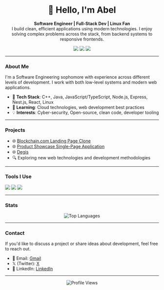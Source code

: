 
<div align="center">
  <h1>👋 Hello, I'm Abel</h1>
  <p>
    <strong>Software Engineer | Full-Stack Dev | Linux Fan</strong><br>
    I build clean, efficient applications using modern technologies. I enjoy solving complex problems across the stack, from backend systems to responsive frontends.
  </p>
<img src="https://img.shields.io/badge/-Linux-FCC624?logo=linux&logoColor=black&style=flat" />
 <img src="https://img.shields.io/badge/-Arch%20Linux-1793D1?logo=arch-linux&logoColor=white&style=flat" />
<img src="https://img.shields.io/badge/-Neovim-57A143?logo=neovim&logoColor=white&style=flat" />
  </div>

---

### About Me
I'm a Software Engineering sophomore with experience across different levels of development. I work with both low-level systems and modern web applications.

- 🔧 **Tech Stack**: C++, Java, JavaScript/TypeScript, Node.js, Express, Nest.js, React, Linux
- 🧠 **Learning**: Cloud technologies, web development best practices
- 💡 **Interests**: Cyber-security, Open-source, clean code, developer tooling

---

### Projects
- 🌐 [Blockchain.com Landing Page Clone](https://pyankie.github.io/Blockchain.com-clone-demo/)
- 🌐 [Product Showcase Single-Page Application](https://wubzembil.netlify.app/)
- 🌐 [Degis](https://github.com/pyankie/degis)
- 🔍 Exploring new web technologies and development methodologies

---

### Tools I Use
<div>
  <img src="https://skillicons.dev/icons?i=cpp,java,js,ts,react,nodejs,expressjs,html,css" />
  <img src="https://skillicons.dev/icons?i=linux,arch,ubuntu,neovim,git,github" />
  <img src="https://skillicons.dev/icons?i=obsidian,figma,mysql,mongodb" />
</div>

---

### Stats
<div align="center">
   <img src="https://github-readme-stats.vercel.app/api/top-langs/?username=pyankie&layout=compact&theme=tokyonight&hide_border=true" alt="Top Languages" />
</div>

---

### Contact
If you'd like to discuss a project or share ideas about development, feel free to reach out.

- 📧 Email: [Gmail](mailto:zpyankie@gmail.com)
- 𝕏 (Twitter): [X](https://x.com/zpyankie)
- 💼 LinkedIn: [LinkedIn](https://www.linkedin.com/in/abel-bogale-32aa602b1?utm_source=share&utm_campaign=share_via&utm_content=profile&utm_medium=android_app)

---

<div align="center">
  <img src="https://komarev.com/ghpvc/?username=pyankie&color=blueviolet" alt="Profile Views" />
</div>
